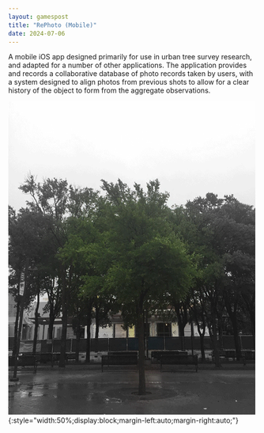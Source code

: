 ```yaml
---
layout: gamespost
title: "RePhoto (Mobile)"
date: 2024-07-06
---
```


A mobile iOS app designed primarily for use in urban tree survey research, and adapted for a number of other applications. The application provides and records a collaborative database of photo records taken by users, with a system designed to align photos from previous shots to allow for a clear history of the object to form from the aggregate observations.

![RephotoImage](/images/rephotogif.gif){:style="width:50%;display:block;margin-left:auto;margin-right:auto;"}